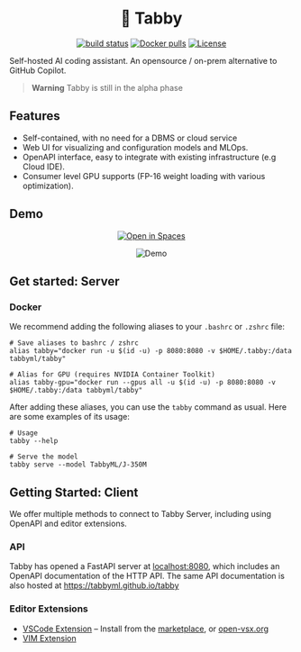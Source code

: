 <div align="center">

# 🐾 Tabby
  
[![build status](https://img.shields.io/github/actions/workflow/status/TabbyML/tabby/ci.yml?label=build)](https://github.com/TabbyML/tabby/actions/workflows/ci.yml)
[![Docker pulls](https://img.shields.io/docker/pulls/tabbyml/tabby)](https://hub.docker.com/r/tabbyml/tabby)
[![License](https://img.shields.io/badge/License-Apache_2.0-blue.svg)](https://opensource.org/licenses/Apache-2.0)

</div>

Self-hosted AI coding assistant. An opensource / on-prem alternative to GitHub Copilot.

> **Warning**
> Tabby is still in the alpha phase

## Features

* Self-contained, with no need for a DBMS or cloud service
* Web UI for visualizing and configuration models and MLOps.
* OpenAPI interface, easy to integrate with existing infrastructure (e.g Cloud IDE).
* Consumer level GPU supports (FP-16 weight loading with various optimization).

## Demo
<p align="center">
  <a href="https://huggingface.co/spaces/TabbyML/tabby"><img alt="Open in Spaces" src="https://huggingface.co/datasets/huggingface/badges/raw/main/open-in-hf-spaces-md.svg"></a>
</p>

<p align="center">
  <img alt="Demo" src="https://user-images.githubusercontent.com/388154/230440226-9bc01d05-9f57-478b-b04d-81184eba14ca.gif">
</p>



## Get started: Server

### Docker

We recommend adding the following aliases to your `.bashrc` or `.zshrc` file:

```shell
# Save aliases to bashrc / zshrc
alias tabby="docker run -u $(id -u) -p 8080:8080 -v $HOME/.tabby:/data tabbyml/tabby"

# Alias for GPU (requires NVIDIA Container Toolkit)
alias tabby-gpu="docker run --gpus all -u $(id -u) -p 8080:8080 -v $HOME/.tabby:/data tabbyml/tabby"
```

After adding these aliases, you can use the `tabby` command as usual. Here are some examples of its usage:

```shell
# Usage
tabby --help

# Serve the model
tabby serve --model TabbyML/J-350M
```

## Getting Started: Client
We offer multiple methods to connect to Tabby Server, including using OpenAPI and editor extensions.

### API
Tabby has opened a FastAPI server at [localhost:8080](https://localhost:8080), which includes an OpenAPI documentation of the HTTP API. The same API documentation is also hosted at https://tabbyml.github.io/tabby

### Editor Extensions

* [VSCode Extension](./clients/vscode) – Install from the [marketplace](https://marketplace.visualstudio.com/items?itemName=TabbyML.vscode-tabby), or [open-vsx.org](https://open-vsx.org/extension/TabbyML/vscode-tabby)
* [VIM Extension](./clients/vim)
